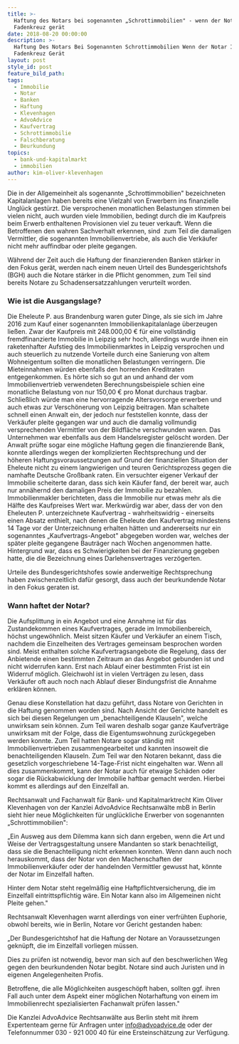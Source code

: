 ```yaml
---
title: >-
  Haftung des Notars bei sogenannten „Schrottimmobilien" - wenn der Notar ins
  Fadenkreuz gerät
date: 2018-08-20 00:00:00
description: >-
  Haftung Des Notars Bei Sogenannten Schrottimmobilien Wenn der Notar Ins
  Fadenkreuz Gerät
layout: post
style_id: post
feature_bild_path:
tags:
  - Immobilie
  - Notar
  - Banken
  - Haftung
  - Klevenhagen
  - AdvoAdvice
  - Kaufvertrag
  - Schrottimmobilie
  - Falschberatung
  - Beurkundung
topics:
  - bank-und-kapitalmarkt
  - immobilien
author: kim-oliver-klevenhagen
---
```


Die in der Allgemeinheit als sogenannte „Schrottimmobilien" bezeichneten Kapitalanlagen haben bereits eine Vielzahl von Erwerbern ins finanzielle Unglück gestürzt. Die versprochenen monatlichen Belastungen stimmen bei vielen nicht, auch wurden viele Immobilien, bedingt durch die im Kaufpreis beim Erwerb enthaltenen Provisionen viel zu teuer verkauft. Wenn die Betroffenen den wahren Sachverhalt erkennen, sind  zum Teil die damaligen Vermittler, die sogenannten Immobilienvertriebe, als auch die Verkäufer nicht mehr auffindbar oder pleite gegangen.

Während der Zeit auch die Haftung der finanzierenden Banken stärker in den Fokus gerät, werden nach einem neuen Urteil des Bundesgerichtshofs (BGH) auch die Notare stärker in die Pflicht genommen, zum Teil sind bereits Notare zu Schadensersatzzahlungen verurteilt worden.

### Wie ist die Ausgangslage?

Die Eheleute P. aus Brandenburg waren guter Dinge, als sie sich im Jahre 2016 zum Kauf einer sogenannten Immobilienkapitalanlage überzeugen ließen. Zwar der Kaufpreis mit 248.000,00 € für eine vollständig fremdfinanzierte Immobilie in Leipzig sehr hoch, allerdings wurde ihnen ein raketenhafter Aufstieg des Immobilienmarktes in Leipzig versprochen und auch steuerlich zu nutzende Vorteile durch eine Sanierung von altem Wohneigentum sollten die monatlichen Belastungen verringern. Die Mieteinnahmen würden ebenfalls den horrenden Kreditraten entgegenkommen. Es hörte sich so gut an und anhand der vom Immobilienvertrieb verwendeten Berechnungsbeispiele schien eine monatliche Belastung von nur 150,00 € pro Monat durchaus tragbar. Schließlich würde man eine hervorragende Altersvorsorge erwerben und auch etwas zur Verschönerung von Leipzig beitragen. Man schaltete schnell einen Anwalt ein, der jedoch nur feststellen konnte, dass der Verkäufer pleite gegangen war und auch die damalig vollmundig versprechenden Vermittler von der Bildfläche verschwunden waren. Das Unternehmen war ebenfalls aus dem Handelsregister gelöscht worden. Der Anwalt prüfte sogar eine mögliche Haftung gegen die finanzierende Bank, konnte allerdings wegen der komplizierten Rechtsprechung und der höheren Haftungsvoraussetzungen auf Grund der finanziellen Situation der Eheleute nicht zu einem langwierigen und teuren Gerichtsprozess gegen die namhafte Deutsche Großbank raten. Ein versuchter eigener Verkauf der Immobilie scheiterte daran, dass sich kein Käufer fand, der bereit war, auch nur annähernd den damaligen Preis der Immobilie zu bezahlen. Immobilienmakler berichteten, dass die Immobilie nur etwas mehr als die Hälfte des Kaufpreises Wert war. Merkwürdig war aber, dass der von den Eheleuten P. unterzeichnete Kaufvertrag - wahrheitswidrig - einerseits einen Absatz enthielt, nach denen die Eheleute den Kaufvertrag mindestens 14 Tage vor der Unterzeichnung erhalten hätten und andererseits nur ein sogenanntes „Kaufvertrags-Angebot" abgegeben worden war, welches der später pleite gegangene Bauträger nach Wochen angenommen hatte. Hintergrund war, dass es Schwierigkeiten bei der Finanzierung gegeben hatte, die die Bezeichnung eines Darlehensvertrages verzögerten.

Urteile des Bundesgerichtshofes sowie anderweitige Rechtsprechung haben zwischenzeitlich dafür gesorgt, dass auch der beurkundende Notar in den Fokus geraten ist.

### Wann haftet der Notar?

Die Aufsplittung in ein Angebot und eine Annahme ist für das Zustandekommen eines Kaufvertrages, gerade im Immobilienbereich, höchst ungewöhnlich. Meist sitzen Käufer und Verkäufer an einem Tisch, nachdem die Einzelheiten des Vertrages gemeinsam besprochen worden sind. Meist enthalten solche Kaufvertragsangebote die Regelung, dass der Anbietende einen bestimmten Zeitraum an das Angebot gebunden ist und nicht widerrufen kann. Erst nach Ablauf einer bestimmten Frist ist ein Widerruf möglich. Gleichwohl ist in vielen Verträgen zu lesen, dass Verkäufer oft auch noch nach Ablauf dieser Bindungsfrist die Annahme erklären können.

Genau diese Konstellation hat dazu geführt, dass Notare von Gerichten in die Haftung genommen worden sind. Nach Ansicht der Gerichte handelt es sich bei diesen Regelungen um „benachteiligende Klauseln", welche unwirksam sein können. Zum Teil waren deshalb sogar ganze Kaufverträge unwirksam mit der Folge, dass die Eigentumswohnung zurückgegeben werden konnte. Zum Teil hatten Notare sogar ständig mit Immobilienvertrieben zusammengearbeitet und kannten insoweit die benachteiligenden Klauseln. Zum Teil war den Notaren bekannt, dass die gesetzlich vorgeschriebene 14-Tage-Frist nicht eingehalten war. Wenn all dies zusammenkommt, kann der Notar auch für etwaige Schäden oder sogar die Rückabwicklung der Immobilie haftbar gemacht werden. Hierbei kommt es allerdings auf den Einzelfall an.

Rechtsanwalt und Fachanwalt für Bank- und Kapitalmarktrecht Kim Oliver Klevenhagen von der Kanzlei AdvoAdvice Rechtsanwälte mbB in Berlin  sieht hier neue Möglichkeiten für unglückliche Erwerber von sogenannten „Schrottimmobilien":

„Ein Ausweg aus dem Dilemma kann sich dann ergeben, wenn die Art und Weise der Vertragsgestaltung unsere Mandanten so stark benachteiligt, dass sie die Benachteiligung nicht erkennen konnten. Wenn dann auch noch herauskommt, dass der Notar von den Machenschaften der Immobilienverkäufer oder der handelnden Vermittler gewusst hat, könnte der Notar im Einzelfall haften.

Hinter dem Notar steht regelmäßig eine Haftpflichtversicherung, die im Einzelfall eintrittspflichtig wäre. Ein Notar kann also im Allgemeinen nicht Pleite gehen."

Rechtsanwalt Klevenhagen warnt allerdings von einer verfrühten Euphorie, obwohl bereits, wie in Berlin, Notare vor Gericht gestanden haben:

„Der Bundesgerichtshof hat die Haftung der Notare an Voraussetzungen geknüpft, die im Einzelfall vorliegen müssen.

Dies zu prüfen ist notwendig, bevor man sich auf den beschwerlichen Weg gegen den beurkundenden Notar begibt. Notare sind auch Juristen und in eigenen Angelegenheiten Profis.

Betroffene, die alle Möglichkeiten ausgeschöpft haben, sollten ggf. ihren Fall auch unter dem Aspekt einer möglichen Notarhaftung von einem im Immobilienrecht spezialisierten Fachanwalt prüfen lassen."

Die Kanzlei AdvoAdvice Rechtsanwälte aus Berlin steht mit ihrem Expertenteam gerne für Anfragen unter info@advoadvice.de oder der Telefonnummer 030 - 921 000 40 für eine Ersteinschätzung zur Verfügung.